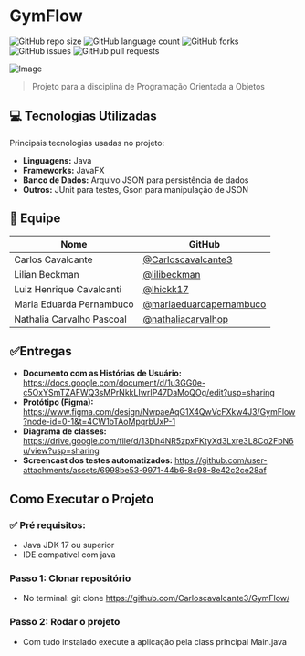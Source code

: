 # GymFlow

![GitHub repo size](https://img.shields.io/github/repo-size/Carloscavalcante3/Projeto_POO?style=for-the-badge)
![GitHub language count](https://img.shields.io/github/languages/count/Carloscavalcante3/Projeto_POO?style=for-the-badge)
![GitHub forks](https://img.shields.io/github/forks/Carloscavalcante3/Projeto_POO?style=for-the-badge)
![GitHub issues](https://img.shields.io/github/issues/Carloscavalcante3/Projeto_POO?style=for-the-badge)
![GitHub pull requests](https://img.shields.io/github/issues-pr/Carloscavalcante3/Projeto_POO?style=for-the-badge)

![Image](https://github.com/user-attachments/assets/1c72e429-9984-42c9-b04b-734e6fe6a0c6)
> Projeto para a disciplina de Programação Orientada a Objetos

## 💻 Tecnologias Utilizadas
Principais tecnologias usadas no projeto:

- **Linguagens:** Java
- **Frameworks:** JavaFX
- **Banco de Dados:** Arquivo JSON para persistência de dados
- **Outros:**  JUnit para testes, Gson para manipulação de JSON

## 👥 Equipe

| Nome  | GitHub |
|-------|--------|
| Carlos Cavalcante | [@Carloscavalcante3](https://github.com/Carloscavalcante3) |
| Lilian Beckman | [@lilibeckman](https://github.com/lilibeckman) |
| Luiz Henrique Cavalcanti | [@lhickk17](https://github.com/lhickk17) |
| Maria Eduarda Pernambuco | [@mariaeduardapernambuco](https://github.com/mariaeduardapernambuco) |
| Nathalia Carvalho Pascoal | [@nathaliacarvalhop](https://github.com/nathaliacarvalhop) |

## ✅Entregas

- **Documento com as Histórias de Usuário:** https://docs.google.com/document/d/1u3GG0e-c5OxYSmTZAFWQ3sMPrNkkLIwrIP47DaMoQOg/edit?usp=sharing
- **Protótipo (Figma):** https://www.figma.com/design/NwpaeAqG1X4QwVcFXkw4J3/GymFlow?node-id=0-1&t=4CW1bTAoMpqrbUxP-1
- **Diagrama de classes:** https://drive.google.com/file/d/13Dh4NR5zpxFKtyXd3Lxre3L8Co2FbN6u/view?usp=sharing
- **Screencast dos testes automatizados:** https://github.com/user-attachments/assets/6998be53-9971-44b6-8c98-8e42c2ce28af

## Como Executar o Projeto
### ✅ Pré requisitos:
- Java JDK 17 ou superior
- IDE compatível com java

### Passo 1: Clonar repositório
- No terminal: git clone https://github.com/Carloscavalcante3/GymFlow/

### Passo 2: Rodar o projeto
- Com tudo instalado execute a aplicação pela class principal Main.java

